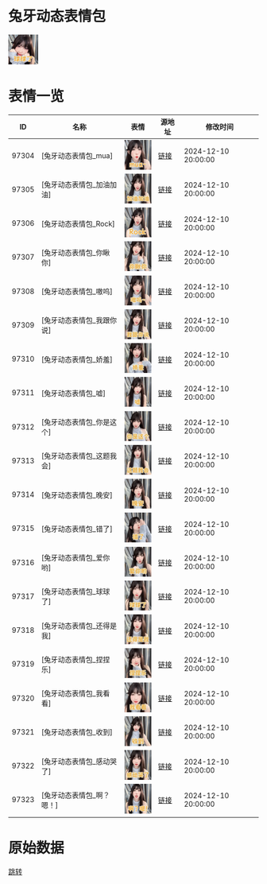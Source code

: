 # 兔牙动态表情包

<img src="./cover.png" height="60" alt="cover" />

# 表情一览

|ID|名称|表情|源地址|修改时间|
|----|----|----|----|----|
|97304|[兔牙动态表情包_mua]|<img src="./pic/097304_%5B兔牙动态表情包_mua%5D.gif" height="60" alt="mua"/>|[链接](https://i0.hdslb.com/bfs/garb/2a4bec40ee1050d42a61e471671b9de2f726f313.gif)|2024-12-10 20:00:00|
|97305|[兔牙动态表情包_加油加油]|<img src="./pic/097305_%5B兔牙动态表情包_加油加油%5D.gif" height="60" alt="加油加油"/>|[链接](https://i0.hdslb.com/bfs/garb/01839f82c856f5b1e670e0dbe6788194c1d55d25.gif)|2024-12-10 20:00:00|
|97306|[兔牙动态表情包_Rock]|<img src="./pic/097306_%5B兔牙动态表情包_Rock%5D.gif" height="60" alt="Rock"/>|[链接](https://i0.hdslb.com/bfs/garb/407a565f0be2180e7ad6b4cddcf1a49b792a072c.gif)|2024-12-10 20:00:00|
|97307|[兔牙动态表情包_你瞅你]|<img src="./pic/097307_%5B兔牙动态表情包_你瞅你%5D.gif" height="60" alt="你瞅你"/>|[链接](https://i0.hdslb.com/bfs/garb/b9d0fa2fe5281da8c04c6b352e6ca33c171490d7.gif)|2024-12-10 20:00:00|
|97308|[兔牙动态表情包_嗷呜]|<img src="./pic/097308_%5B兔牙动态表情包_嗷呜%5D.gif" height="60" alt="嗷呜"/>|[链接](https://i0.hdslb.com/bfs/garb/844a8a450962659951dfb7d3b4b6470bc0610e12.gif)|2024-12-10 20:00:00|
|97309|[兔牙动态表情包_我跟你说]|<img src="./pic/097309_%5B兔牙动态表情包_我跟你说%5D.gif" height="60" alt="我跟你说"/>|[链接](https://i0.hdslb.com/bfs/garb/c28296c2d65015087b445674bf702265e8cdbf38.gif)|2024-12-10 20:00:00|
|97310|[兔牙动态表情包_娇羞]|<img src="./pic/097310_%5B兔牙动态表情包_娇羞%5D.gif" height="60" alt="娇羞"/>|[链接](https://i0.hdslb.com/bfs/garb/a4e9471633af6057da05416ad32664c669157d2e.gif)|2024-12-10 20:00:00|
|97311|[兔牙动态表情包_嘘]|<img src="./pic/097311_%5B兔牙动态表情包_嘘%5D.gif" height="60" alt="嘘"/>|[链接](https://i0.hdslb.com/bfs/garb/ac3861a2efe3b40fba3d2d5759c3f02792074730.gif)|2024-12-10 20:00:00|
|97312|[兔牙动态表情包_你是这个]|<img src="./pic/097312_%5B兔牙动态表情包_你是这个%5D.gif" height="60" alt="你是这个"/>|[链接](https://i0.hdslb.com/bfs/garb/7998ebcd9da1488b209a5fcdb40d77af1b012cac.gif)|2024-12-10 20:00:00|
|97313|[兔牙动态表情包_这题我会]|<img src="./pic/097313_%5B兔牙动态表情包_这题我会%5D.gif" height="60" alt="这题我会"/>|[链接](https://i0.hdslb.com/bfs/garb/b6e126098479b044103be22cf79109e8cf434c13.gif)|2024-12-10 20:00:00|
|97314|[兔牙动态表情包_晚安]|<img src="./pic/097314_%5B兔牙动态表情包_晚安%5D.gif" height="60" alt="晚安"/>|[链接](https://i0.hdslb.com/bfs/garb/6f33e8a920ee7c81a34f23b014f76c1f48c2e31a.gif)|2024-12-10 20:00:00|
|97315|[兔牙动态表情包_错了]|<img src="./pic/097315_%5B兔牙动态表情包_错了%5D.gif" height="60" alt="错了"/>|[链接](https://i0.hdslb.com/bfs/garb/0f27be4fd2c226150db2def6ec3e4c479a073243.gif)|2024-12-10 20:00:00|
|97316|[兔牙动态表情包_爱你哟]|<img src="./pic/097316_%5B兔牙动态表情包_爱你哟%5D.gif" height="60" alt="爱你哟"/>|[链接](https://i0.hdslb.com/bfs/garb/3eba3590ab492619619fb8a93cfb7862c3260103.gif)|2024-12-10 20:00:00|
|97317|[兔牙动态表情包_球球了]|<img src="./pic/097317_%5B兔牙动态表情包_球球了%5D.gif" height="60" alt="球球了"/>|[链接](https://i0.hdslb.com/bfs/garb/b244836512504a2e314de7c997ff685580bbf7f4.gif)|2024-12-10 20:00:00|
|97318|[兔牙动态表情包_还得是我]|<img src="./pic/097318_%5B兔牙动态表情包_还得是我%5D.gif" height="60" alt="还得是我"/>|[链接](https://i0.hdslb.com/bfs/garb/3149472e3ee16d6c58f6c7c130464cff428db859.gif)|2024-12-10 20:00:00|
|97319|[兔牙动态表情包_捏捏乐]|<img src="./pic/097319_%5B兔牙动态表情包_捏捏乐%5D.gif" height="60" alt="捏捏乐"/>|[链接](https://i0.hdslb.com/bfs/garb/1b4ef6a70230a2e2813ffd3bc7561323d6df9c7e.gif)|2024-12-10 20:00:00|
|97320|[兔牙动态表情包_我看看]|<img src="./pic/097320_%5B兔牙动态表情包_我看看%5D.gif" height="60" alt="我看看"/>|[链接](https://i0.hdslb.com/bfs/garb/5c85395ed692fafcd9080054c75a646286ff11d7.gif)|2024-12-10 20:00:00|
|97321|[兔牙动态表情包_收到]|<img src="./pic/097321_%5B兔牙动态表情包_收到%5D.gif" height="60" alt="收到"/>|[链接](https://i0.hdslb.com/bfs/garb/10d7a332ee4711d06897bbce7fcb11e99b19a46b.gif)|2024-12-10 20:00:00|
|97322|[兔牙动态表情包_感动哭了]|<img src="./pic/097322_%5B兔牙动态表情包_感动哭了%5D.gif" height="60" alt="感动哭了"/>|[链接](https://i0.hdslb.com/bfs/garb/55529023eb9396d580d7e7dd1ffcbd0926742dc2.gif)|2024-12-10 20:00:00|
|97323|[兔牙动态表情包_啊？嗯！]|<img src="./pic/097323_%5B兔牙动态表情包_啊？嗯！%5D.gif" height="60" alt="啊？嗯！"/>|[链接](https://i0.hdslb.com/bfs/garb/c2041ceb3adccfaaee75721cdf1a8f13d069f705.gif)|2024-12-10 20:00:00|

# 原始数据

[跳转](./raw.json)

